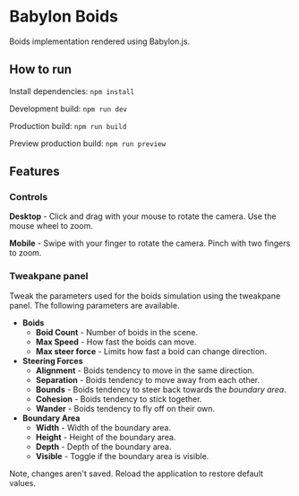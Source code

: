# Babylon Boids

Boids implementation rendered using Babylon.js.

## How to run

Install dependencies: `npm install`

Development build: `npm run dev`

Production build: `npm run build`

Preview production build: `npm run preview`

## Features

### Controls

**Desktop** - Click and drag with your mouse to rotate the camera. Use the mouse wheel to zoom.

**Mobile** - Swipe with your finger to rotate the camera. Pinch with two fingers to zoom.

### Tweakpane panel

Tweak the parameters used for the boids simulation using the tweakpane panel.
The following parameters are available.

-   **Boids**
    -   **Boid Count** - Number of boids in the scene.
    -   **Max Speed** - How fast the boids can move.
    -   **Max steer force** - Limits how fast a boid can change direction.
-   **Steering Forces**
    -   **Alignment** - Boids tendency to move in the same direction.
    -   **Separation** - Boids tendency to move away from each other.
    -   **Bounds** - Boids tendency to steer back towards the _boundary area_.
    -   **Cohesion** - Boids tendency to stick together.
    -   **Wander** - Boids tendency to fly off on their own.
-   **Boundary Area**
    -   **Width** - Width of the boundary area.
    -   **Height** - Height of the boundary area.
    -   **Depth** - Depth of the boundary area.
    -   **Visible** - Toggle if the boundary area is visible.

Note, changes aren't saved. Reload the application to restore default values.
